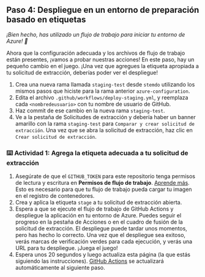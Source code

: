 ## Paso 4: Despliegue en un entorno de preparación basado en etiquetas

_¡Bien hecho, has utilizado un flujo de trabajo para iniciar tu entorno de Azure! :dancer:_

Ahora que la configuración adecuada y los archivos de flujo de trabajo están presentes, ¡vamos a probar nuestras acciones! En este paso, hay un pequeño cambio en el juego. ¡Una vez que agregues la etiqueta apropiada a tu solicitud de extracción, deberías poder ver el despliegue!

1. Crea una nueva rama llamada `staging-test` desde `stemdo` utilizando los mismos pasos que hiciste para la rama anterior `azure-configuration`.
1. Edita el archivo `.github/workflows/deploy-staging.yml`, y reemplaza cada `<nombredeusuario>` con tu nombre de usuario de GitHub.
1. Haz commit de ese cambio en la nueva rama `staging-test`.
1. Ve a la pestaña de Solicitudes de extracción y debería haber un banner amarillo con la rama `staging-test` para `Comparar y crear solicitud de extracción`. Una vez que se abra la solicitud de extracción, haz clic en `Crear solicitud de extracción`.

### :keyboard: Actividad 1: Agrega la etiqueta adecuada a tu solicitud de extracción

1. Asegúrate de que el `GITHUB_TOKEN` para este repositorio tenga permisos de lectura y escritura en **Permisos de flujo de trabajo**. [Aprende más](https://docs.github.com/en/actions/security-guides/automatic-token-authentication#modifying-the-permissions-for-the-github_token). Esto es necesario para que tu flujo de trabajo pueda cargar tu imagen en el registro de contenedores.
1. Crea y aplica la etiqueta `stage` a tu solicitud de extracción abierta.
1. Espera a que se ejecute el flujo de trabajo de GitHub Actions y despliegue la aplicación en tu entorno de Azure. Puedes seguir el progreso en la pestaña de Acciones o en el cuadro de fusión de la solicitud de extracción. El despliegue puede tardar unos momentos, pero has hecho lo correcto. Una vez que el despliegue sea exitoso, verás marcas de verificación verdes para cada ejecución, y verás una URL para tu despliegue. ¡Juega el juego!
1. Espera unos 20 segundos y luego actualiza esta página (la que estás siguiendo las instrucciones). [GitHub Actions](https://docs.github.com/en/actions) se actualizará automáticamente al siguiente paso.
